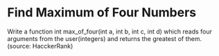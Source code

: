 # Find Maximum of Four Numbers

Write a function int max_of_four(int a, int b, int c, int d) which reads four arguments from the user(integers) and returns the greatest of them. (source: HacckerRank)